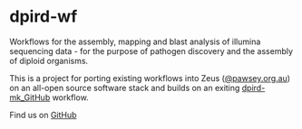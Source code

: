 # dpird-wf
Workflows for the assembly, mapping and blast analysis of illumina sequencing data - for the purpose of pathogen discovery and the assembly of diploid organisms.

This is a project for porting existing workflows into Zeus ([@pawsey.org.au](https://pawsey.org.au])) on an all-open source software stack and builds on an exiting [dpird-mk_GitHub](https://github.com/PawseySC/dpird-mk) workflow.

Find us on [GitHub](https://github.com/sdhair/dpird-wf/)
